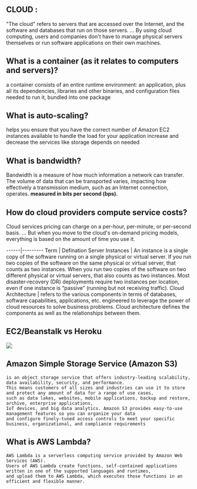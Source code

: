 ## CLOUD : 
"The cloud" refers to servers that are accessed over the Internet, and the software and databases that run on those servers. ... 
By using cloud computing, users and companies don't have to manage physical servers themselves or run software applications on their own machines.



## What is a container (as it relates to computers and servers)?
a container consists of an entire runtime environment: an application, plus all its dependencies, libraries and other binaries,
and configuration files needed to run it, bundled into one package

## What is auto-scaling?
helps you ensure that you have the correct number of Amazon EC2 instances available to handle the load for your application
increase and decrease the services like storage depends on needed


## What is bandwidth? 
Bandwidth is a measure of how much information a network can transfer. The volume of data that can be transported varies,
impacting how effectively a transmission medium, such as an Internet connection, operates.
**measured in bits per second (bps).**

## How do cloud providers compute service costs?

Cloud services pricing can charge on a per-hour, per-minute, or per-second basis. ...
But when you move to the cloud's on-demand pricing models, everything is based on the amount of time you use it.

------|---------
Term | Defination 
Server Instances |  An instance is a single copy of the software running on a single physical or virtual server. If you run two copies of the software on the same physical or virtual server, that counts as two instances. When you run two copies of the software on two different physical or virtual servers, that also counts as two instances. Most disaster‑recovery (DR) deployments require two instances per location, even if one instance is “passive” (running but not receiving traffic).
Cloud Architecture | refers to the various components in terms of databases, software capabilities, applications, etc. engineered to leverage the power of cloud resources to solve business problems. Cloud architecture defines the components as well as the relationships between them.


## EC2/Beanstalk vs Heroku
![](https://cdn.hackernoon.com/hn-images/1*WlcxsHxXMK9qcQyKYNa6XQ.png)

## Amazon Simple Storage Service (Amazon S3) 
```
is an object storage service that offers industry-leading scalability, data availability, security, and performance.
This means customers of all sizes and industries can use it to store and protect any amount of data for a range of use cases, 
such as data lakes, websites, mobile applications, backup and restore, archive, enterprise applications, 
IoT devices, and big data analytics. Amazon S3 provides easy-to-use management features so you can organize your data 
and configure finely-tuned access controls to meet your specific business, organizational, and compliance requirements

```

## What is AWS Lambda?
```
AWS Lambda is a serverless computing service provided by Amazon Web Services (AWS). 
Users of AWS Lambda create functions, self-contained applications written in one of the supported languages and runtimes,
and upload them to AWS Lambda, which executes those functions in an efficient and flexible manner.
```


 

